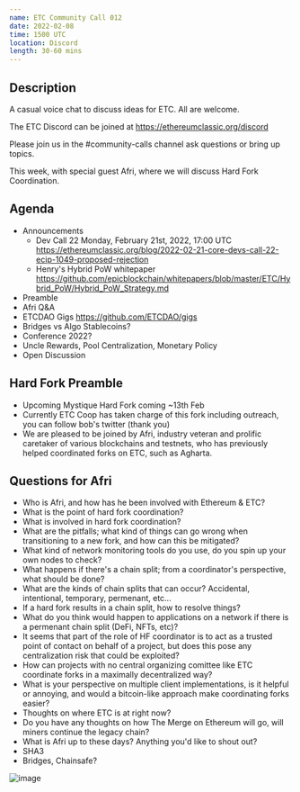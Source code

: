 ```yaml
---
name: ETC Community Call 012
date: 2022-02-08
time: 1500 UTC
location: Discord
length: 30-60 mins
---
```


## Description

A casual voice chat to discuss ideas for ETC. All are welcome.

The ETC Discord can be joined at https://ethereumclassic.org/discord

Please join us in the #community-calls channel ask questions or bring up topics.

This week, with special guest Afri, where we will discuss Hard Fork Coordination.

## Agenda

- Announcements
  - Dev Call 22 Monday, February 21st, 2022, 17:00 UTC https://ethereumclassic.org/blog/2022-02-21-core-devs-call-22-ecip-1049-proposed-rejection
  - Henry's Hybrid PoW whitepaper https://github.com/epicblockchain/whitepapers/blob/master/ETC/Hybrid_PoW/Hybrid_PoW_Strategy.md
- Preamble
- Afri Q&A
- ETCDAO Gigs https://github.com/ETCDAO/gigs
- Bridges vs Algo Stablecoins?
- Conference 2022?
- Uncle Rewards, Pool Centralization, Monetary Policy
- Open Discussion

## Hard Fork Preamble

- Upcoming Mystique Hard Fork coming ~13th Feb
- Currently ETC Coop has taken charge of this fork including outreach, you can follow bob's twitter (thank you)
- We are pleased to be joined by Afri, industry veteran and prolific caretaker of various blockchains and testnets, who has previously helped coordinated forks on ETC, such as Agharta.

## Questions for Afri

- Who is Afri, and how has he been involved with Ethereum & ETC?
- What is the point of hard fork coordination? 
- What is involved in hard fork coordination?
- What are the pitfalls; what kind of things can go wrong when transitioning to a new fork, and how can this be mitigated?
- What kind of network monitoring tools do you use, do you spin up your own nodes to check?
- What happens if there's a chain split; from a coordinator's perspective, what should be done?
- What are the kinds of chain splits that can occur? Accidental, intentional, temporary, permenant, etc...
- If a hard fork results in a chain split, how to resolve things?
- What do you think would happen to applications on a network if there is a permenant chain split (DeFi, NFTs, etc)?
- It seems that part of the role of HF coordinator is to act as a trusted point of contact on behalf of a project, but does this pose any centralization risk that could be exploited? 
- How can projects with no central organizing comittee like ETC coordinate forks in a maximally decentralized way?
- What is your perspective on multiple client implementations, is it helpful or annoying, and would a bitcoin-like approach make coordinating forks easier?
- Thoughts on where ETC is at right now?
- Do you have any thoughts on how The Merge on Ethereum will go, will miners continue the legacy chain?
- What is Afri up to these days? Anything you'd like to shout out?
- SHA3
- Bridges, Chainsafe?

![image](https://user-images.githubusercontent.com/1696942/151510249-e111d0ed-061b-474d-bba2-203d5d766508.png)
